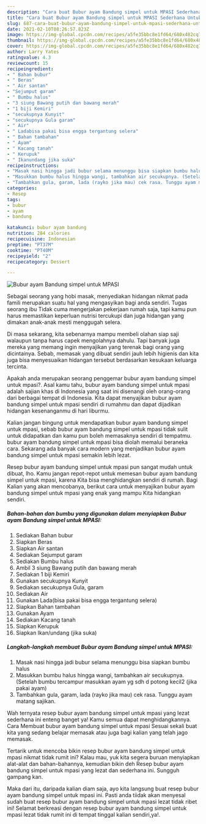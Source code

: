 ```yaml
---
description: "Cara buat Bubur ayam Bandung simpel untuk MPASI Sederhana Untuk Jualan"
title: "Cara buat Bubur ayam Bandung simpel untuk MPASI Sederhana Untuk Jualan"
slug: 687-cara-buat-bubur-ayam-bandung-simpel-untuk-mpasi-sederhana-untuk-jualan
date: 2021-02-10T08:26:57.823Z
image: https://img-global.cpcdn.com/recipes/a5fe35bbc8e1fd64/680x482cq70/bubur-ayam-bandung-simpel-untuk-mpasi-foto-resep-utama.jpg
thumbnail: https://img-global.cpcdn.com/recipes/a5fe35bbc8e1fd64/680x482cq70/bubur-ayam-bandung-simpel-untuk-mpasi-foto-resep-utama.jpg
cover: https://img-global.cpcdn.com/recipes/a5fe35bbc8e1fd64/680x482cq70/bubur-ayam-bandung-simpel-untuk-mpasi-foto-resep-utama.jpg
author: Larry Yates
ratingvalue: 4.3
reviewcount: 15
recipeingredient:
- " Bahan bubur"
- " Beras"
- " Air santan"
- "Sejumput garam"
- " Bumbu halus"
- "3 siung Bawang putih dan bawang merah"
- "1 biji Kemiri"
- "secukupnya Kunyit"
- "secukupnya Gula garam"
- " Air"
- " Ladabisa pakai bisa engga tergantung selera"
- " Bahan tambahan"
- " Ayam"
- " Kacang tanah"
- " Kerupuk"
- " Ikanundang jika suka"
recipeinstructions:
- "Masak nasi hingga jadi bubur selama menunggu bisa siapkan bumbu halus"
- "Masukkan bumbu halus hingga wangi, tambahkan air secukupnya. (Setelah bumbu tercampur masukkan ayam yg sdh d potong kecil2 (jika pakai ayam)"
- "Tambahkan gula, garam, lada (rayko jika mau) cek rasa. Tunggu ayam matang sajikan."
categories:
- Resep
tags:
- bubur
- ayam
- bandung

katakunci: bubur ayam bandung 
nutrition: 284 calories
recipecuisine: Indonesian
preptime: "PT37M"
cooktime: "PT40M"
recipeyield: "2"
recipecategory: Dessert

---
```



![Bubur ayam Bandung simpel untuk MPASI](https://img-global.cpcdn.com/recipes/a5fe35bbc8e1fd64/680x482cq70/bubur-ayam-bandung-simpel-untuk-mpasi-foto-resep-utama.jpg)

Sebagai seorang yang hobi masak, menyediakan hidangan nikmat pada famili merupakan suatu hal yang mengasyikan bagi anda sendiri. Tugas seorang ibu Tidak cuma mengerjakan pekerjaan rumah saja, tapi kamu pun harus memastikan keperluan nutrisi tercukupi dan juga hidangan yang dimakan anak-anak mesti menggugah selera.

Di masa  sekarang, kita sebenarnya mampu membeli olahan siap saji walaupun tanpa harus capek mengolahnya dahulu. Tapi banyak juga mereka yang memang ingin menyajikan yang terenak bagi orang yang dicintainya. Sebab, memasak yang dibuat sendiri jauh lebih higienis dan kita juga bisa menyesuaikan hidangan tersebut berdasarkan kesukaan keluarga tercinta. 



Apakah anda merupakan seorang penggemar bubur ayam bandung simpel untuk mpasi?. Asal kamu tahu, bubur ayam bandung simpel untuk mpasi adalah sajian khas di Indonesia yang saat ini disenangi oleh orang-orang dari berbagai tempat di Indonesia. Kita dapat menyajikan bubur ayam bandung simpel untuk mpasi sendiri di rumahmu dan dapat dijadikan hidangan kesenanganmu di hari liburmu.

Kalian jangan bingung untuk mendapatkan bubur ayam bandung simpel untuk mpasi, sebab bubur ayam bandung simpel untuk mpasi tidak sulit untuk didapatkan dan kamu pun boleh memasaknya sendiri di tempatmu. bubur ayam bandung simpel untuk mpasi bisa diolah memalui beraneka cara. Sekarang ada banyak cara modern yang menjadikan bubur ayam bandung simpel untuk mpasi semakin lebih lezat.

Resep bubur ayam bandung simpel untuk mpasi pun sangat mudah untuk dibuat, lho. Kamu jangan repot-repot untuk memesan bubur ayam bandung simpel untuk mpasi, karena Kita bisa menghidangkan sendiri di rumah. Bagi Kalian yang akan mencobanya, berikut cara untuk menyajikan bubur ayam bandung simpel untuk mpasi yang enak yang mampu Kita hidangkan sendiri.

<!--inarticleads1-->

##### Bahan-bahan dan bumbu yang digunakan dalam menyiapkan Bubur ayam Bandung simpel untuk MPASI:

1. Sediakan  Bahan bubur
1. Siapkan  Beras
1. Siapkan  Air santan
1. Sediakan Sejumput garam
1. Sediakan  Bumbu halus
1. Ambil 3 siung Bawang putih dan bawang merah
1. Sediakan 1 biji Kemiri
1. Gunakan secukupnya Kunyit
1. Sediakan secukupnya Gula, garam
1. Sediakan  Air
1. Gunakan  Lada(bisa pakai bisa engga tergantung selera)
1. Siapkan  Bahan tambahan
1. Gunakan  Ayam
1. Sediakan  Kacang tanah
1. Siapkan  Kerupuk
1. Siapkan  Ikan/undang (jika suka)




<!--inarticleads2-->

##### Langkah-langkah membuat Bubur ayam Bandung simpel untuk MPASI:

1. Masak nasi hingga jadi bubur selama menunggu bisa siapkan bumbu halus
1. Masukkan bumbu halus hingga wangi, tambahkan air secukupnya. (Setelah bumbu tercampur masukkan ayam yg sdh d potong kecil2 (jika pakai ayam)
1. Tambahkan gula, garam, lada (rayko jika mau) cek rasa. Tunggu ayam matang sajikan.




Wah ternyata resep bubur ayam bandung simpel untuk mpasi yang lezat sederhana ini enteng banget ya! Kamu semua dapat menghidangkannya. Cara Membuat bubur ayam bandung simpel untuk mpasi Sesuai sekali buat kita yang sedang belajar memasak atau juga bagi kalian yang telah jago memasak.

Tertarik untuk mencoba bikin resep bubur ayam bandung simpel untuk mpasi nikmat tidak rumit ini? Kalau mau, yuk kita segera buruan menyiapkan alat-alat dan bahan-bahannya, kemudian bikin deh Resep bubur ayam bandung simpel untuk mpasi yang lezat dan sederhana ini. Sungguh gampang kan. 

Maka dari itu, daripada kalian diam saja, ayo kita langsung buat resep bubur ayam bandung simpel untuk mpasi ini. Pasti anda tiidak akan menyesal sudah buat resep bubur ayam bandung simpel untuk mpasi lezat tidak ribet ini! Selamat berkreasi dengan resep bubur ayam bandung simpel untuk mpasi lezat tidak rumit ini di tempat tinggal kalian sendiri,ya!.

